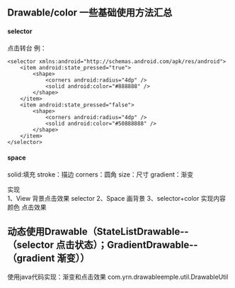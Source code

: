 ## Drawable/color 一些基础使用方法汇总

#### selector
点击转台
例：
```
<selector xmlns:android="http://schemas.android.com/apk/res/android">
    <item android:state_pressed="true">
        <shape>
            <corners android:radius="4dp" />
            <solid android:color="#888888" />
        </shape>
    </item>
    <item android:state_pressed="false">
        <shape>
            <corners android:radius="4dp" />
            <solid android:color="#50888888" />
        </shape>
    </item>
</selector>
```
#### space
solid:填充
stroke：描边
corners：圆角
size：尺寸
gradient：渐变

实现  
 1、View 背景点击效果 selector
 2、Space 画背景
 3、selector+color 实现内容颜色 点击效果

## 动态使用Drawable（StateListDrawable--（selector 点击状态）；GradientDrawable--（gradient 渐变））
使用java代码实现：渐变和点击效果
 com.yrn.drawableemple.util.DrawableUtil
 


